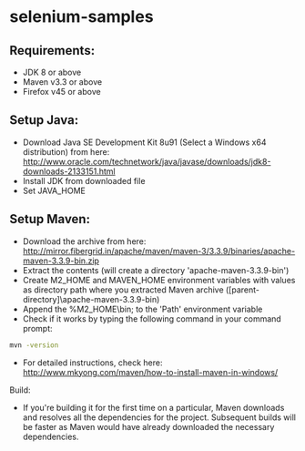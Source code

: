 # selenium-samples

## Requirements: 
- JDK 8 or above
- Maven v3.3 or above
- Firefox v45 or above

## Setup Java:
- Download Java SE Development Kit 8u91 (Select a Windows x64 distribution) from here: http://www.oracle.com/technetwork/java/javase/downloads/jdk8-downloads-2133151.html
- Install JDK from downloaded file
- Set JAVA_HOME

## Setup Maven:
- Download the archive from here: http://mirror.fibergrid.in/apache/maven/maven-3/3.3.9/binaries/apache-maven-3.3.9-bin.zip
- Extract the contents (will create a directory 'apache-maven-3.3.9-bin')
- Create M2_HOME and MAVEN_HOME environment variables with values as directory path where you extracted Maven archive ([parent-directory]\apache-maven-3.3.9-bin)
- Append the %M2_HOME\bin; to the 'Path' environment variable
- Check if it works by typing the following command in your command prompt:
```sh
mvn -version
```
- For detailed instructions, check here: http://www.mkyong.com/maven/how-to-install-maven-in-windows/

Build:
- If you're building it for the first time on a particular, Maven downloads and resolves all the dependencies for the project. Subsequent builds will be faster as Maven would have already downloaded the necessary dependencies.